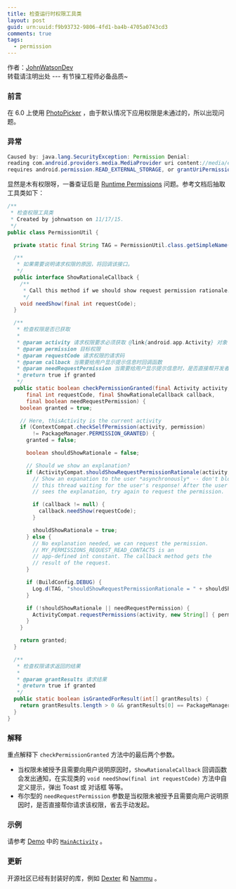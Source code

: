 ```yaml
---
title: 检查运行时权限工具类
layout: post
guid: urn:uuid:f9b93732-9806-4fd1-ba4b-4705a0743cd3
comments: true
tags:
  - permission
---
```


作者：[JohnWatsonDev](http://www.johnwatsondev.com)  
转载请注明出处 --- 有节操工程师必备品质~

### 前言
在 6.0 上使用 [PhotoPicker](https://github.com/donglua/PhotoPicker) ，由于默认情况下应用权限是未通过的，所以出现问题。  

### 异常
```java
Caused by: java.lang.SecurityException: Permission Denial:  
reading com.android.providers.media.MediaProvider uri content://media/external/images/media  
requires android.permission.READ_EXTERNAL_STORAGE, or grantUriPermission()
```

显然是木有权限呀，一番查证后是 [Runtime Permissions](http://developer.android.com/training/permissions/requesting.html) 问题。参考文档后抽取工具类如下：

```java
/**
 * 检查权限工具类
 * Created by johnwatson on 11/17/15.
 */
public class PermissionUtil {

  private static final String TAG = PermissionUtil.class.getSimpleName();

  /**
   * 如果需要说明请求权限的原因，将回调该接口。
   */
  public interface ShowRationaleCallback {
    /**
     * Call this method if we should show request permission rationale.
     */
    void needShow(final int requestCode);
  }

  /**
   * 检查权限是否已获取
   *
   * @param activity 请求权限要求必须获取 @link{android.app.Activity} 对象
   * @param permission 目标权限
   * @param requestCode 请求权限的请求码
   * @param callback 当需要给用户显示提示信息时回调函数
   * @param needRequestPermission 当需要给用户显示提示信息时，是否直接帮开发者请求权限。
   * @return true if granted
   */
  public static boolean checkPermissionGranted(final Activity activity, final String permission,
      final int requestCode, final ShowRationaleCallback callback,
      final boolean needRequestPermission) {
    boolean granted = true;

    // Here, thisActivity is the current activity
    if (ContextCompat.checkSelfPermission(activity, permission)
        != PackageManager.PERMISSION_GRANTED) {
      granted = false;

      boolean shouldShowRationale = false;

      // Should we show an explanation?
      if (ActivityCompat.shouldShowRequestPermissionRationale(activity, permission)) {
        // Show an expanation to the user *asynchronously* -- don't block
        // this thread waiting for the user's response! After the user
        // sees the explanation, try again to request the permission.

        if (callback != null) {
          callback.needShow(requestCode);
        }

        shouldShowRationale = true;
      } else {
        // No explanation needed, we can request the permission.
        // MY_PERMISSIONS_REQUEST_READ_CONTACTS is an
        // app-defined int constant. The callback method gets the
        // result of the request.
      }

      if (BuildConfig.DEBUG) {
        Log.d(TAG, "shouldShowRequestPermissionRationale = " + shouldShowRationale);
      }

      if (!shouldShowRationale || needRequestPermission) {
        ActivityCompat.requestPermissions(activity, new String[] { permission }, requestCode);
      }
    }

    return granted;
  }

  /**
   * 检查权限请求返回的结果
   *
   * @param grantResults 请求结果
   * @return true if granted
   */
  public static boolean isGrantedForResult(int[] grantResults) {
    return grantResults.length > 0 && grantResults[0] == PackageManager.PERMISSION_GRANTED;
  }
}
```

<!-- {% gist johnwatsondev/2d9a068931f88a3b2470%} -->

### 解释

重点解释下 `checkPermissionGranted` 方法中的最后两个参数。

+ 当权限未被授予且需要向用户说明原因时，`ShowRationaleCallback` 回调函数会发出通知，在实现类的 `void needShow(final int requestCode)` 方法中自定义提示，弹出 Toast 或 对话框 等等。  
+ 布尔型的 `needRequestPermission` 参数是当权限未被授予且需要向用户说明原因时，是否直接帮你请求该权限，省去手动发起。

### 示例
请参考 [Demo](https://github.com/johnwatsondev/PhotoPicker.git) 中的 [`MainActivity`](https://github.com/johnwatsondev/PhotoPicker/blob/master/photopickerdemo/src/main/java/me/iwf/PhotoPickerDemo/MainActivity.java) 。

### 更新
开源社区已经有封装好的库，例如 [Dexter](https://github.com/Karumi/Dexter) 和 [Nammu](https://github.com/tajchert/Nammu) 。
